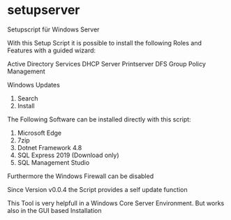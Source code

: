 # setupserver


Setupscript für Windows Server

With this Setup Script it is possible to install the following Roles and Features with a guided wizard:

Active Directory Services
DHCP Server
Printserver
DFS 
Group Policy Management

Windows Updates
1) Search
2) Install

The Following Software can be installed directly with this script:
1) Microsoft Edge
2) 7zip
3) Dotnet Framework 4.8
4) SQL Express 2019 (Download only)
5) SQL Management Studio

Furthermore the Windows Firewall can be disabled

Since Version v0.0.4 the Script provides a self update function

This Tool is very helpfull in a Windows Core Server Environment.
But works also in the GUI based Installation